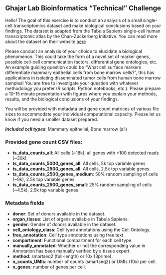 ## Ghajar Lab Bioinformatics “Technical” Challenge

Hello! The goal of this exercise is to conduct an analysis of a small single-cell transcriptomics dataset and make biological conclusions based on your findings. The dataset is adapted from the Tabula Sapiens single-cell human transcriptomic atlas by the Chan-Zuckerberg Initiative. You can read more about the dataset on their website [here](https://tabula-sapiens-portal.ds.czbiohub.org/)

Please conduct an analysis of your choice to elucidate a biological phenomenon. This could take the form of a novel set of marker genes, possible cell-cell communication factors, differential gene ontologies, etc. An example guiding question could be “What cell surface markers differentiate mammary epithelial cells from bone marrow cells?”, this has applications in isolating disseminated tumor cells from human bone marrow samples! You are free to investigate your question with whatever methodology you prefer (R scripts, Python notebooks, etc.). Please prepare a 10-15 minute presentation with figures where you explain your methods, results, and the biological conclusions of your findings. 

You will be provided with metadata and gene count matrices of various file sizes to accommodate your individual computational capacity. Please let us know if you need a smaller dataset prepared. 

***Included cell types***: Mammary epithelial, Bone marrow (all)

### Provided gene count CSV files:
- **ts_data_counts_all**: All cells (~18k), all genes with >100 detected reads (~30k)
- **ts_data_counts_5000_genes_all**: All cells, 5k top variable genes
- **ts_data_counts_2500_genes_all**: All cells, 2.5k top variable genes
- **ts_data_counts_2500_genes_medium**: 50% random sampling of cells (~9k), 2.5k top variable genes
- **ts_data_counts_2500_genes_small**: 25% random sampling of cells (~4.5k), 2.5k top variable genes

### Metadata fields
- **donor**: Set of donors available in the dataset. 
- **organ_tissue**: List of organs available in Tabula Sapiens.
- **gender**: Gender of donors available in the dataset. 
- **cell_ontology_class**: Cell type annotations using the Cell Ontology.
- **free_annotation**: Cell type annotations using free text.
- **compartment**: Functional compartment for each cell type.
- **manually_annotated**: Whether or not the corresponding value in Annotation has been manually verified by a tissue expert.
- **method**: smartseq2 (full-length) or 10x (3prime).
- **n_counts_UMIs**: number of counts (smartseq2) or UMIs (10x) per cell.
- **n_genes**: number of genes per cell.

